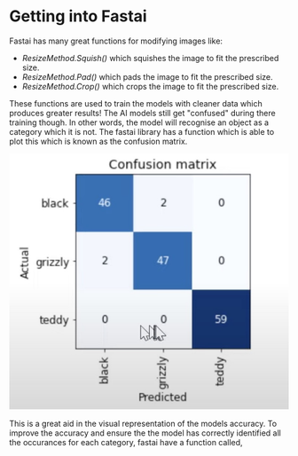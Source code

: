 # Getting into Fastai

Fastai has many great functions for modifying images like: 
- *ResizeMethod.Squish()* which squishes the image to fit the prescribed size.
- *ResizeMethod.Pad()* which pads the image to fit the prescribed size. 
- *ResizeMethod.Crop()* which crops the image to fit the prescribed size. 

These functions are used to train the models with cleaner data which produces greater results! The AI models still get "confused" during there training though. In other words, the model will recognise an object as a category which it is not. The fastai library has a function which is able to plot this which is known as the confusion matrix.

![Image of Confusion Matrix](images/ConfusionMatrix.png)

This is a great aid in the visual representation of the models accuracy. To improve the accuracy and ensure the the model has correctly identified all the occurances for each category, fastai have a function called,  
